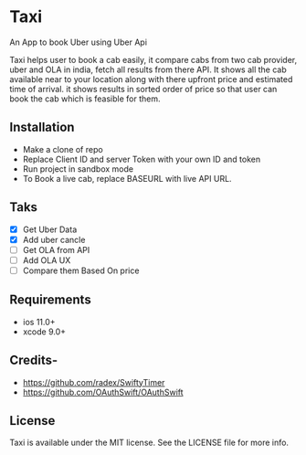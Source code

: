# Taxi
An App to book Uber using Uber Api

Taxi helps user to book a cab easily, it compare cabs from two cab provider, uber and OLA in india, fetch all results from there API.
It shows all the cab available near to your location along with there upfront price and estimated time of arrival. it shows results in sorted order of price so that user can book the cab which is feasible for them.

## Installation
- Make a clone of repo
- Replace Client ID and server Token with your own ID and token 
- Run project in sandbox mode
- To Book a live cab, replace BASEURL with live API URL.

## Taks

- [x] Get Uber Data
- [x] Add uber cancle
- [ ] Get OLA from API
- [ ] Add OLA UX
- [ ] Compare them Based On price

## Requirements
- ios 11.0+
- xcode 9.0+

## Credits-
- https://github.com/radex/SwiftyTimer
- https://github.com/OAuthSwift/OAuthSwift

## License
Taxi is available under the MIT license. See the LICENSE file for more info.
